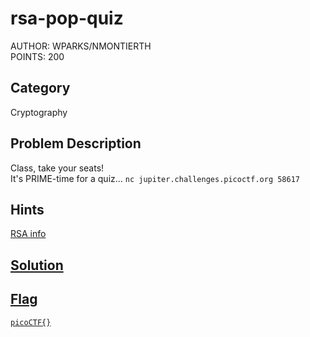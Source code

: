 <h1>rsa-pop-quiz</h1>
AUTHOR: WPARKS/NMONTIERTH<br>
POINTS: 200

<h2>Category</h2>
Cryptography

<h2>Problem Description</h2>
Class, take your seats!<br>
It's PRIME-time for a quiz... <code>nc jupiter.challenges.picoctf.org 58617</code>

<h2>Hints</h2>
<a href="https://simple.wikipedia.org/wiki/RSA_algorithm">RSA info

<h2>Solution</h2>

  
<h2>Flag</h2>
<code>picoCTF{}</code>
